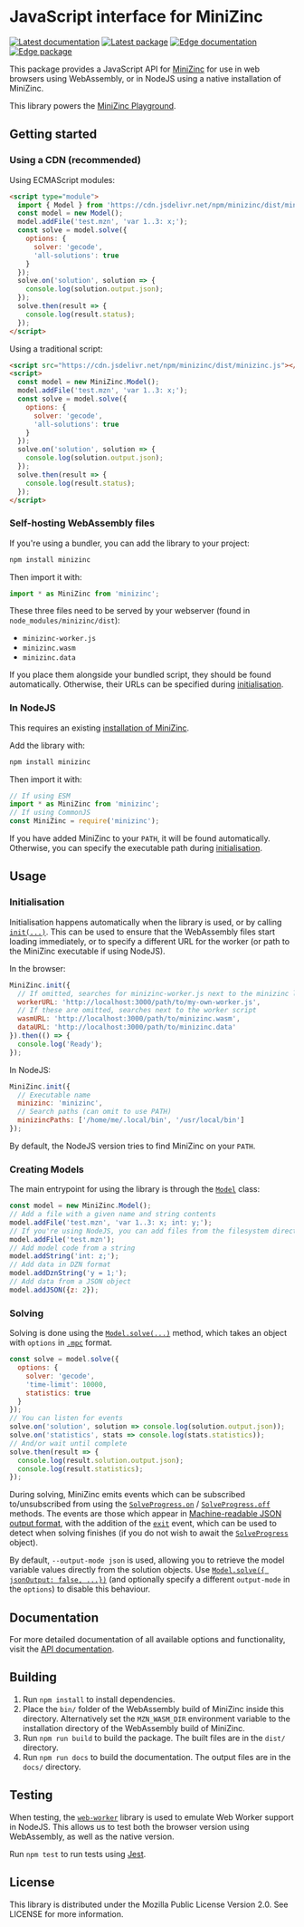 JavaScript interface for MiniZinc
=================================

[![Latest documentation](https://img.shields.io/badge/docs-latest-blue)](https://js.minizinc.dev/docs/stable)
[![Latest package](https://img.shields.io/npm/v/minizinc/latest?color=blue)](https://www.npmjs.com/package/minizinc)
[![Edge documentation](https://img.shields.io/badge/docs-edge-orange)](https://js.minizinc.dev/docs/develop)
[![Edge package](https://img.shields.io/npm/v/minizinc/edge?color=orange)](https://www.npmjs.com/package/minizinc)

This package provides a JavaScript API for [MiniZinc](https://minizinc.dev)
for use in web browsers using WebAssembly, or in NodeJS using a native
installation of MiniZinc.

This library powers the [MiniZinc Playground](https://minizinc.dev/solve).

## Getting started

### Using a CDN (recommended)

Using ECMAScript modules:

```html
<script type="module">
  import { Model } from 'https://cdn.jsdelivr.net/npm/minizinc/dist/minizinc.mjs';
  const model = new Model();
  model.addFile('test.mzn', 'var 1..3: x;');
  const solve = model.solve({
    options: {
      solver: 'gecode',
      'all-solutions': true
    }
  });
  solve.on('solution', solution => {
    console.log(solution.output.json);
  });
  solve.then(result => {
    console.log(result.status);
  });
</script>
```

Using a traditional script:

```html
<script src="https://cdn.jsdelivr.net/npm/minizinc/dist/minizinc.js"></script>
<script>
  const model = new MiniZinc.Model();
  model.addFile('test.mzn', 'var 1..3: x;');
  const solve = model.solve({
    options: {
      solver: 'gecode',
      'all-solutions': true
    }
  });
  solve.on('solution', solution => {
    console.log(solution.output.json);
  });
  solve.then(result => {
    console.log(result.status);
  });
</script>
```

### Self-hosting WebAssembly files

If you're using a bundler, you can add the library to your project:

```sh
npm install minizinc
```

Then import it with:

```js
import * as MiniZinc from 'minizinc';
```

These three files need to be served by your webserver (found in `node_modules/minizinc/dist`):

- `minizinc-worker.js`
- `minizinc.wasm`
- `minizinc.data`

If you place them alongside your bundled script, they should be found automatically.
Otherwise, their URLs can be specified during [initialisation](#initialisation).

### In NodeJS

This requires an existing [installation of MiniZinc](https://github.com/MiniZinc/MiniZincIDE/releases).

Add the library with:

```sh
npm install minizinc
```

Then import it with:

```js
// If using ESM
import * as MiniZinc from 'minizinc';
// If using CommonJS
const MiniZinc = require('minizinc');
```

If you have added MiniZinc to your `PATH`, it will be found automatically.
Otherwise, you can specify the executable path during [initialisation](#initialisation).

## Usage

### Initialisation

Initialisation happens automatically when the library is used, or by calling
[`init(...)`](https://js.minizinc.dev/docs/stable/functions/init.html). This can be used to ensure
that the WebAssembly files start loading immediately, or to specify a different URL for the worker
(or path to the MiniZinc executable if using NodeJS).

In the browser:

```js
MiniZinc.init({
  // If omitted, searches for minizinc-worker.js next to the minizinc library script
  workerURL: 'http://localhost:3000/path/to/my-own-worker.js',
  // If these are omitted, searches next to the worker script
  wasmURL: 'http://localhost:3000/path/to/minizinc.wasm',
  dataURL: 'http://localhost:3000/path/to/minizinc.data'
}).then(() => {
  console.log('Ready');
});
```

In NodeJS:

```js
MiniZinc.init({
  // Executable name
  minizinc: 'minizinc',
  // Search paths (can omit to use PATH)
  minizincPaths: ['/home/me/.local/bin', '/usr/local/bin']
});
```

By default, the NodeJS version tries to find MiniZinc on your `PATH`.

### Creating Models

The main entrypoint for using the library is through the
[`Model`](https://js.minizinc.dev/docs/stable/classes/Model.html) class:

```js
const model = new MiniZinc.Model();
// Add a file with a given name and string contents
model.addFile('test.mzn', 'var 1..3: x; int: y;');
// If you're using NodeJS, you can add files from the filesystem directly
model.addFile('test.mzn');
// Add model code from a string
model.addString('int: z;');
// Add data in DZN format
model.addDznString('y = 1;');
// Add data from a JSON object
model.addJSON({z: 2});
```

### Solving

Solving is done using the [`Model.solve(...)`](https://js.minizinc.dev/docs/stable/classes/Model.html#solve) method,
which takes an object with `options` in [`.mpc`](https://minizinc.dev/doc-latest/en/command_line.html#ch-param-files)
format.

```js
const solve = model.solve({
  options: {
    solver: 'gecode',
    'time-limit': 10000,
    statistics: true
  }
});
// You can listen for events
solve.on('solution', solution => console.log(solution.output.json));
solve.on('statistics', stats => console.log(stats.statistics));
// And/or wait until complete
solve.then(result => {
  console.log(result.solution.output.json);
  console.log(result.statistics);
});
```

During solving, MiniZinc emits events which can be subscribed to/unsubscribed from using the
[`SolveProgress.on`](https://js.minizinc.dev/docs/stable/interfaces/SolveProgress.html#on) /
[`SolveProgress.off`](https://js.minizinc.dev/docs/stable/interfaces/SolveProgress.html#off)
methods. The events are those which appear in
[Machine-readable JSON output format](https://minizinc.dev/doc-latest/en/json-stream.html),
with the addition of the [`exit`](https://js.minizinc.dev/docs/stable/interfaces/ExitMessage.html)
event, which can be used to detect when solving finishes (if you do not wish to await the 
[`SolveProgress`](https://js.minizinc.dev/docs/stable/interfaces/SolveProgress.html) object).

By default, `--output-mode json` is used, allowing you to retrieve the model variable values
directly from the solution objects. Use
[`Model.solve({ jsonOutput: false, ...})`](https://js.minizinc.dev/docs/stable/classes/Model.html#solve)
(and optionally specify a different `output-mode` in the `options`) to disable this behaviour.

## Documentation

For more detailed documentation of all available options and functionality, visit the 
[API documentation](https://js.minizinc.dev/docs/stable/).

## Building

1. Run `npm install` to install dependencies.
2. Place the `bin/` folder of the WebAssembly build of MiniZinc inside this directory.
   Alternatively set the `MZN_WASM_DIR` environment variable to the installation directory of the
   WebAssembly build of MiniZinc.
3. Run `npm run build` to build the package. The built files are in the `dist/` directory.
4. Run `npm run docs` to build the documentation. The output files are in the `docs/` directory.

## Testing

When testing, the [`web-worker`](https://www.npmjs.com/package/web-worker) library is used to emulate Web Worker
support in NodeJS. This allows us to test both the browser version using WebAssembly, as well as the native version.

Run `npm test` to run tests using [Jest](https://jestjs.io).

## License

This library is distributed under the Mozilla Public License Version 2.0. See LICENSE for more information.
